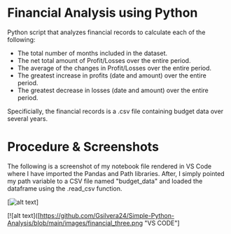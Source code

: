 Financial Analysis using Python
======

Python script that analyzes financial records to calculate each of the following:

* The total number of months included in the dataset.
* The net total amount of Profit/Losses over the entire period.
* The average of the changes in Profit/Losses over the entire period.
* The greatest increase in profits (date and amount) over the entire period.
* The greatest decrease in losses (date and amount) over the entire period.

Specificially, the financial records is a .csv file containing budget data over several years.

Procedure & Screenshots
======

The following is a screenshot of my notebook file rendered in VS Code where I have imported the Pandas and Path libraries. 
After, I simply pointed my path variable to a CSV file named "budget_data" and loaded the dataframe using the .read_csv function.
 
[![alt text](https://github.com/Gsilvera24/Simple-Python-Analysis/blob/main/images/financial_one.png "VS CODE")]

[![alt text]([https://github.com/Gsilvera24/Simple-Python-Analysis/blob/main/images/financial_three.png "VS CODE"]

